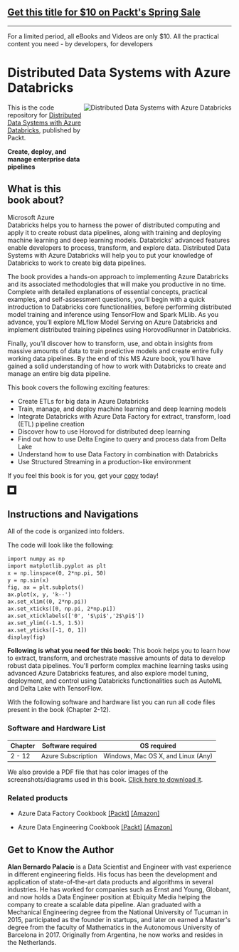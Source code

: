 ## [Get this title for $10 on Packt's Spring Sale](https://www.packt.com/B14159?utm_source=github&utm_medium=packt-github-repo&utm_campaign=spring_10_dollar_2022)
-----
For a limited period, all eBooks and Videos are only $10. All the practical content you need \- by developers, for developers

# Distributed Data Systems with Azure Databricks

<a href="https://www.packtpub.com/product/distributed-data-systems-with-azure-databricks/9781838647216?utm_source=github&utm_medium=repository&utm_campaign=9781838647216"><img src="https://static.packt-cdn.com/products/9781838647216/cover/smaller" alt="Distributed Data Systems with Azure Databricks" height="256px" align="right"></a>

This is the code repository for [Distributed Data Systems with Azure Databricks](https://www.packtpub.com/product/distributed-data-systems-with-azure-databricks/9781838647216?utm_source=github&utm_medium=repository&utm_campaign=9781838647216), published by Packt.

**Create, deploy, and manage enterprise data pipelines**

## What is this book about?
Microsoft Azure Databricks helps you to harness the power of distributed computing and apply it to create robust data pipelines, along with training and deploying machine learning and deep learning models. Databricks' advanced features enable developers to process, transform, and explore data. Distributed Data Systems with Azure Databricks will help you to put your knowledge of Databricks to work to create big data pipelines.

The book provides a hands-on approach to implementing Azure Databricks and its associated methodologies that will make you productive in no time. Complete with detailed explanations of essential concepts, practical examples, and self-assessment questions, you’ll begin with a quick introduction to Databricks core functionalities, before performing distributed model training and inference using TensorFlow and Spark MLlib. As you advance, you’ll explore MLflow Model Serving on Azure Databricks and implement distributed training pipelines using HorovodRunner in Databricks.

Finally, you’ll discover how to transform, use, and obtain insights from massive amounts of data to train predictive models and create entire fully working data pipelines. By the end of this MS Azure book, you’ll have gained a solid understanding of how to work with Databricks to create and manage an entire big data pipeline.

This book covers the following exciting features: 
* Create ETLs for big data in Azure Databricks
* Train, manage, and deploy machine learning and deep learning models
* Integrate Databricks with Azure Data Factory for extract, transform, load (ETL) pipeline creation
* Discover how to use Horovod for distributed deep learning
* Find out how to use Delta Engine to query and process data from Delta Lake
* Understand how to use Data Factory in combination with Databricks
* Use Structured Streaming in a production-like environment

If you feel this book is for you, get your [copy](https://www.amazon.com/dp/183864721X) today!

<a href="https://www.packtpub.com/?utm_source=github&utm_medium=banner&utm_campaign=GitHubBanner"><img src="https://raw.githubusercontent.com/PacktPublishing/GitHub/master/GitHub.png" alt="https://www.packtpub.com/" border="5" /></a>

## Instructions and Navigations
All of the code is organized into folders.

The code will look like the following:
```
import numpy as np
import matplotlib.pyplot as plt
x = np.linspace(0, 2*np.pi, 50)
y = np.sin(x)
fig, ax = plt.subplots()
ax.plot(x, y, 'k--')
ax.set_xlim((0, 2*np.pi))
ax.set_xticks([0, np.pi, 2*np.pi])
ax.set_xticklabels(['0', '$\pi$','2$\pi$'])
ax.set_ylim((-1.5, 1.5))
ax.set_yticks([-1, 0, 1])
display(fig)
```

**Following is what you need for this book:**
This book helps you to learn how to extract, transform, and orchestrate massive amounts of data to develop robust data pipelines. You'll perform complex machine learning tasks using advanced Azure Databricks features, and also explore model tuning, deployment, and control using Databricks functionalities such as AutoML and Delta Lake with TensorFlow.

With the following software and hardware list you can run all code files present in the book (Chapter 2-12).

### Software and Hardware List

| Chapter  | Software required                                                                    | OS required                        |
| -------- | -------------------------------------------------------------------------------------| -----------------------------------|
|  2 - 12  |   Azure Subscription                                                          				| Windows, Mac OS X, and Linux (Any) |

We also provide a PDF file that has color images of the screenshots/diagrams used in this book. [Click here to download it](https://static.packt-cdn.com/downloads/9781838647216_ColorImages.pdf).


### Related products <Other books you may enjoy>
* Azure Data Factory Cookbook [[Packt]](https://www.packtpub.com/product/azure-data-factory-cookbook/9781800565296) [[Amazon]](https://www.amazon.com/dp/1800565291)

* Azure Data Engineering Cookbook [[Packt]](https://www.packtpub.com/product/azure-data-engineering-cookbook/9781800206557) [[Amazon]](https://www.amazon.com/dp/1800206550)

## Get to Know the Author
**Alan Bernardo Palacio** is a Data Scientist and Engineer with vast experience in different engineering fields. His focus has been the development and application of state-of-the-art data products and algorithms in several industries. He has worked for companies such as Ernst and Young, Globant, and now holds a Data Engineer position at Ebiquity Media helping the company to create a scalable data pipeline. Alan graduated with a Mechanical Engineering degree from the National University of Tucuman in 2015, participated as the founder in startups, and later on earned a Master's degree from the faculty of Mathematics in the Autonomous University of Barcelona in 2017. Originally from Argentina, he now works and resides in the Netherlands.


